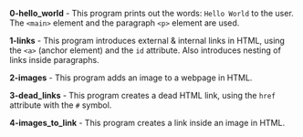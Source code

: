 **0-hello_world** - This program prints out the words: `Hello World` to the user. The `<main>` element and the paragraph `<p>` element are used.

**1-links** - This program introduces external & internal links in HTML, using the `<a>` (anchor element) and the `id` attribute. Also introduces nesting of links inside paragraphs.

**2-images** - This program adds an image to a webpage in HTML.

**3-dead_links** - This program creates a dead HTML link, using the `href` attribute with the `#` symbol.

**4-images_to_link** - This program creates a link inside an image in HTML.


